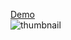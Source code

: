 [Demo](https://mr21.github.io/joystick-html5/)  
![thumbnail](http://mr21.github.io/joystick-html5/thumbnail.jpg)
